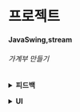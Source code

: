 # 프로젝트

#### JavaSwing,stream

###### 가계부 만들기

**<details><summary>피드백</summary>**

#### 1. 달력패널 마지막 달 갔을때 이미지깨짐 현상

#### 2. DailyPanel쪽 JScrollPane 추가

#### 3. DO_NOTHING -> DISPOSE로

#### 4. Editor 기능에 따라 설명 적기

#### 5. 전달 메시지 상황에 따라 메시지 추가

#### 6. 윤년 계산은 했지만 UI에 일수가 안뜨는 현상

#### 7. 2000년부터 2020년이 아닌 2020년 기준으로 만들기(가계부 기간 기준)
</details>

**<details><summary>UI</summary>**

### 첫화면
<img src = "image/intro.jpg">

### Daily
<img src = "image/daily.jpg">

### 내역추가
<img src = "image/editor.jpg">

### 상세내역
<img src = "image/detail.png">

### 비교분석
<img src = "image/compare.png">

### 사용자지정
<img src = "image/specified.jpg">

</details>
